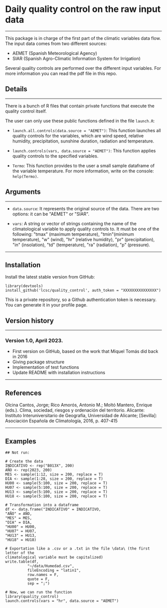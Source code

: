 # Daily quality control on the raw input data

---

This package is in charge of the first part of the climatic variables data flow. 
The input data comes from two different sources:

- AEMET (Spanish Meteorological Agency)
- SIAR (Spanish Agro-Climatic Information System for Irrigation)

Several quality controls are performed over the different input variables. For
more information you can read the pdf file in this repo.


## Details

---

There is a bunch of R files that contain private functions that execute the
quality control itself.

The user can only use these public functions defined in the file `launch.R`:

- `launch.all.controls(data.source = "AEMET")`: This function launches all 
quality controls for the variables, which are wind speed, relative humidity,
precipitation, sunshine duration, radiation and temperature.  

- `launch.controls(vars, data.source = "AEMET")`: This function applies quality 
controls to the specified variables.  

- `Termo`: This function provides to the user a small sample dataframe of the 
variable temperature. For more information, write on the console: `help(Termo)`.  

## Arguments

---

- `data.source`: It represents the original source of the data. There are two 
options: it can be "AEMET" or "SIAR".

- `vars`: A string or vector of strings containing the name of the climatological 
variable to apply quality controls to. It must be one of the following: "tmax" 
(maximum temperature), "tmin"(minimum temperature), "w" (wind), "hr" 
(relative humidity), "pr" (precipitation), "in" (insolation), "td" (temperature),
"ra" (radiation), "p" (pressure).

---
## Installation

Install the latest stable version from GitHub:

```{r}
library(devtools)  
install_github('lcsc/quality_control', auth_token = "XXXXXXXXXXXXXXX")
```
This is a private repository, so a Github authentication token is necessary. 
You can generate it in your profile page.

## Version history
---

### Version 1.0, April 2023. 

- First version on GitHub, based on the work that Miquel Tomás did back in 2016  
- Giving package structure  
- Implementation of test functions  
- Update README with installation instructions  

---

## References  

Olcina Cantos, Jorge; Rico Amorós, Antonio M.; Moltó Mantero, Enrique (eds.). 
Clima, sociedad, riesgos y ordenación del territorio. Alicante: Instituto 
Interuniversitario de Geografía, Universidad de Alicante; [Sevilla]: 
Asociación Española de Climatología, 2016, p. 407-415  

---

## Examples  

```{r}
## Not run:

# Create the data
INDICATIVO <- rep("B013X", 200)
AÑO <- rep(2023, 200)
MES <- sample(1:12, size = 200, replace = T)
DIA <- sample(1:28, size = 200, replace = T)
HU00 <- sample(5:100, size = 200, replace = T)
HU07 <- sample(5:100, size = 200, replace = T)
HU13 <- sample(5:100, size = 200, replace = T)
HU18 <- sample(5:100, size = 200, replace = T)

# Transformation into a dataframe
df <- data.frame("INDICATIVO" = INDICATIVO,
"AÑO" = AÑO,
"MES" = MES,
"DIA" = DIA,
"HU00" = HU00,
"HU07" = HU07,
"HU13" = HU13,
"HU18" = HU18)

# Exportation like a .csv or a .txt in the file \data\ (the first letter of the
climatological variable must be capitalized)
write.table(df,
          "~/data/Humedad.csv",
          fileEncoding = "latin1",
          row.names = F,
          quote = F,
          sep = ";")

# Now, we can run the function
library(quality_control)
launch.controls(vars = "hr", data.source = "AEMET")

```
